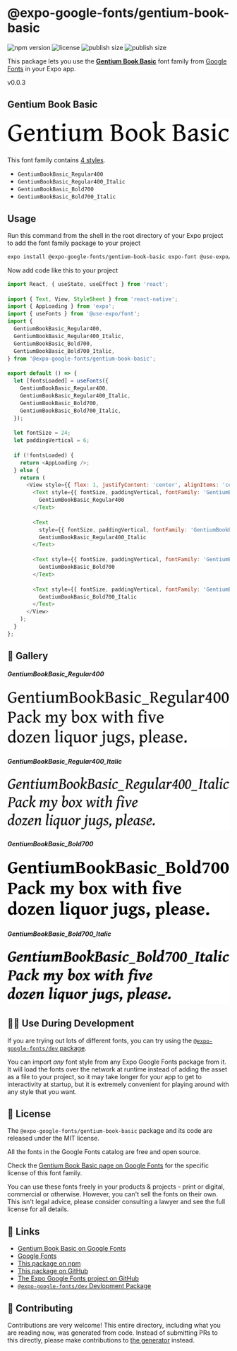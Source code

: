 # @expo-google-fonts/gentium-book-basic

![npm version](https://flat.badgen.net/npm/v/@expo-google-fonts/gentium-book-basic)
![license](https://flat.badgen.net/github/license/expo/google-fonts)
![publish size](https://flat.badgen.net/packagephobia/install/@expo-google-fonts/gentium-book-basic)
![publish size](https://flat.badgen.net/packagephobia/publish/@expo-google-fonts/gentium-book-basic)

This package lets you use the [**Gentium Book Basic**](https://fonts.google.com/specimen/Gentium+Book+Basic) font family from [Google Fonts](https://fonts.google.com/) in your Expo app.

v0.0.3

## Gentium Book Basic

![Gentium Book Basic](./font-family.png)

This font family contains [4 styles](#-gallery).

- `GentiumBookBasic_Regular400`
- `GentiumBookBasic_Regular400_Italic`
- `GentiumBookBasic_Bold700`
- `GentiumBookBasic_Bold700_Italic`

## Usage

Run this command from the shell in the root directory of your Expo project to add the font family package to your project
```sh
expo install @expo-google-fonts/gentium-book-basic expo-font @use-expo/font
```

Now add code like this to your project
```js
import React, { useState, useEffect } from 'react';

import { Text, View, StyleSheet } from 'react-native';
import { AppLoading } from 'expo';
import { useFonts } from '@use-expo/font';
import {
  GentiumBookBasic_Regular400,
  GentiumBookBasic_Regular400_Italic,
  GentiumBookBasic_Bold700,
  GentiumBookBasic_Bold700_Italic,
} from '@expo-google-fonts/gentium-book-basic';

export default () => {
  let [fontsLoaded] = useFonts({
    GentiumBookBasic_Regular400,
    GentiumBookBasic_Regular400_Italic,
    GentiumBookBasic_Bold700,
    GentiumBookBasic_Bold700_Italic,
  });

  let fontSize = 24;
  let paddingVertical = 6;

  if (!fontsLoaded) {
    return <AppLoading />;
  } else {
    return (
      <View style={{ flex: 1, justifyContent: 'center', alignItems: 'center' }}>
        <Text style={{ fontSize, paddingVertical, fontFamily: 'GentiumBookBasic_Regular400' }}>
          GentiumBookBasic_Regular400
        </Text>

        <Text
          style={{ fontSize, paddingVertical, fontFamily: 'GentiumBookBasic_Regular400_Italic' }}>
          GentiumBookBasic_Regular400_Italic
        </Text>

        <Text style={{ fontSize, paddingVertical, fontFamily: 'GentiumBookBasic_Bold700' }}>
          GentiumBookBasic_Bold700
        </Text>

        <Text style={{ fontSize, paddingVertical, fontFamily: 'GentiumBookBasic_Bold700_Italic' }}>
          GentiumBookBasic_Bold700_Italic
        </Text>
      </View>
    );
  }
};

```

## 🔡 Gallery

##### GentiumBookBasic_Regular400
![GentiumBookBasic_Regular400](./0323cf4ee5a40f059eff7a114c130fd29fb414699c37336d6d305d42e3d30318.ttf.png)

##### GentiumBookBasic_Regular400_Italic
![GentiumBookBasic_Regular400_Italic](./105db1c75307402ef0aaf8126c049e1910ec90f6a89c2745ac1fff1eb7525d03.ttf.png)

##### GentiumBookBasic_Bold700
![GentiumBookBasic_Bold700](./743cd21e49c299921cf5cdf719c179e0adc85a19aa73a142726805c1cb607f82.ttf.png)

##### GentiumBookBasic_Bold700_Italic
![GentiumBookBasic_Bold700_Italic](./73ca1eff2db69f993bfff34753f6f216404bceaeb657dbf84734a8bce6f279a5.ttf.png)


## 👩‍💻 Use During Development

If you are trying out lots of different fonts, you can try using the [`@expo-google-fonts/dev` package](https://github.com/expo/google-fonts/tree/master/font-packages/dev#readme).

You can import *any* font style from any Expo Google Fonts package from it. It will load the fonts
over the network at runtime instead of adding the asset as a file to your project, so it may take longer
for your app to get to interactivity at startup, but it is extremely convenient
for playing around with any style that you want.

## 📖 License

The `@expo-google-fonts/gentium-book-basic` package and its code are released under the MIT license.

All the fonts in the Google Fonts catalog are free and open source.

Check the [Gentium Book Basic page on Google Fonts](https://fonts.google.com/specimen/Gentium+Book+Basic) for the specific license of this font family.

You can use these fonts freely in your products & projects - print or digital, commercial or otherwise. However, you can't sell the fonts on their own. This isn't legal advice, please consider consulting a lawyer and see the full license for all details.

## 🔗 Links

- [Gentium Book Basic on Google Fonts](https://fonts.google.com/specimen/Gentium+Book+Basic)
- [Google Fonts](https://fonts.google.com/)
- [This package on npm](https://www.npmjs.com/package/@expo-google-fonts/gentium-book-basic)
- [This package on GitHub](https://github.com/expo/google-fonts/tree/master/font-packages/gentium-book-basic)
- [The Expo Google Fonts project on GitHub](https://github.com/expo/google-fonts)
- [`@expo-google-fonts/dev` Devlopment Package](https://github.com/expo/google-fonts/tree/master/font-packages/dev)


## 🤝 Contributing

Contributions are very welcome! This entire directory, including what you are reading now, was generated from code. Instead of submitting PRs to this directly, please make contributions to [the generator](https://github.com/expo/google-fonts/tree/master/packages/generator) instead.
